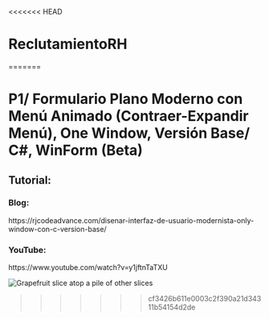 <<<<<<< HEAD
# ReclutamientoRH
=======
# P1/ Formulario Plano Moderno con Menú Animado (Contraer-Expandir Menú), One Window, Versión Base/ C#, WinForm (Beta)
<H2>Tutorial:</h2>
<h3>Blog:</h3>
https://rjcodeadvance.com/disenar-interfaz-de-usuario-modernista-only-window-con-c-version-base/
<h3>YouTube:</h3>
https://www.youtube.com/watch?v=y1jftnTaTXU

<img class="fit-picture"
     src="https://lh3.googleusercontent.com/x1Sn_p7JvL-7gDFSvwmCGnPn_ovkrCR8Hs2Ywb_keEzGjibtwR7sWw7-YqIj4MPi93-0a81ldAJUmUtFZeaOZkPU7mCvHLxA3PvK3gAbm6xkIUWHMQCIBvAP9UIX5Ni3x_4ALKG64g=w1313-h739-no"
     alt="Grapefruit slice atop a pile of other slices" />
>>>>>>> cf3426b611e0003c2f390a21d34311b54154d2de
